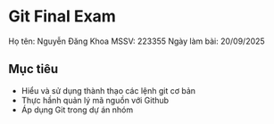 # Git Final Exam 
Họ tên: Nguyễn Đăng Khoa
MSSV: 223355
Ngày làm bài: 20/09/2025
## Mục tiêu
- Hiểu và sử dụng thành thạo các lệnh git cơ bản
- Thực hầnh quản lý mã nguồn với Github
- Áp dụng Git trong dự án nhóm 
